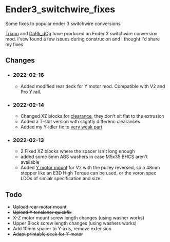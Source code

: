 # Ender3_switchwire_fixes
 Some fixes to popular ender 3 switchwire conversions

 [Triano](https://github.com/walttriano/Ender_3Pro_Switchwire) and [DaRk_dOg](https://github.com/boubounokefalos/Ender_SW) have produced an Ender 3 switchwire conversion mod. I'vew found a few issues during construcion and I thought I'd share my fixes

## Changes
- ### 2022-02-16
  - Added modified rear deck for Y motor mod. Compatible with V2 and Pro Y rail.
- ### 2022-02-14
  - Changed XZ blocks for [clearance](XZ-blocks/clearance.png), they don't sit flat to the extrusion
  - Added a T-slot version with slightly differenc clearances
  - Added my Y-idler fix to [very weak part](Y-idler/weak-slider.png)
- ### 2022-02-13
  - 2 Fixed XZ blocks where the spacer isn't long enough
  - added some 5mm ABS washers in case M5x35 BHCS aren't available
  - Added [Y motor mount](Y-motor/Y-Axis_2022-Feb-12_03-43-32AM-000_CustomizedView12767374662.jpg) for V2 with the pulley reversed, so a 48mm stepper like an E3D High Torque can be used, or the voron spec LDOs of simialr specification and size. 

## Todo
- ~~Upload rear motor mount~~
- ~~Upload Y tensioner quickfix~~
- X-Z motor mount screw length changes (using washer works)
- Upper Block screw length changes (using washers works)
- Add 10mm spacer to Y-axis, remove extension
- ~~Adapt printable deck for Y-motor~~